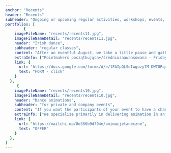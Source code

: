 ```yaml
---
anchor: "Recents"
header: "Recents"
subheader: "Ongoing or upcoming regular activities, workshops, events, projects."
portfolios: [
        {
    imageFileName: "recents/recents11.jpg",
    imageFileNameDetail: "recents/recents11.jpg",
    header: "Irish dance",
    subheader: "regular classes",
    content: "After an eventful August, we take a little pause and gather from the end of September. From the news, all classes are moved to STA in Pasaż Apollo. The groups look as follows:",
    extraInfo: ["Pointmakers początkująca+/średniozaawansowana - Fridays | 17:30-19:00","Céilimakers open - Fridays | 19:00-21:00", "Treblemakers początkująca+/średniozaawansowana - Wednesdays | 17:30-19:00", "You will find organizational details in the registration form below."],
    link: {
      url: "https://docs.google.com/forms/d/e/1FAIpQLSdIwguzy7M-DWT8Rqmnv1rH0ikju89872WqO-7e97CeEMPmNQ/viewform",
      text: "FORM - click"
    }
  },
     {
    imageFileName: "recents/recents10.jpg",
    imageFileNameDetail: "recents/recents10.jpg",
    header: "Dance animations",
    subheader: "for private and company events",
    content: "If you want the participants of your event to have a chance to get to know each other better, to melt the first ice, to catch the thread of understanding more easily, let's meet. Contact in motion to the sounds of live music can work wonders and bring you closer without words.",
    extraInfo: ["We specialize primarily in delivering animation in an Irish and Scottish climate (known as ceilidh), but we are also happy to offer small inclusions from Brittany, Israel, the USA or the Balkans, among others.","Our animations work well for both intimate and large events (up to 200 people). We recommend for weddings, birthdays, hen or stag parties, wedding anniversaries, family reunions, conferences...."],
    link: {
      url: "https://mailchi.mp/8e356b9d794e/animacjetaneczne",
      text: "OFFER"
    }
  },
]
---
```

